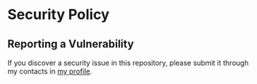 # Security Policy
## Reporting a Vulnerability

If you discover a security issue in this repository, please submit it through my contacts
in [my profile](https://github.com/efiriyad).
